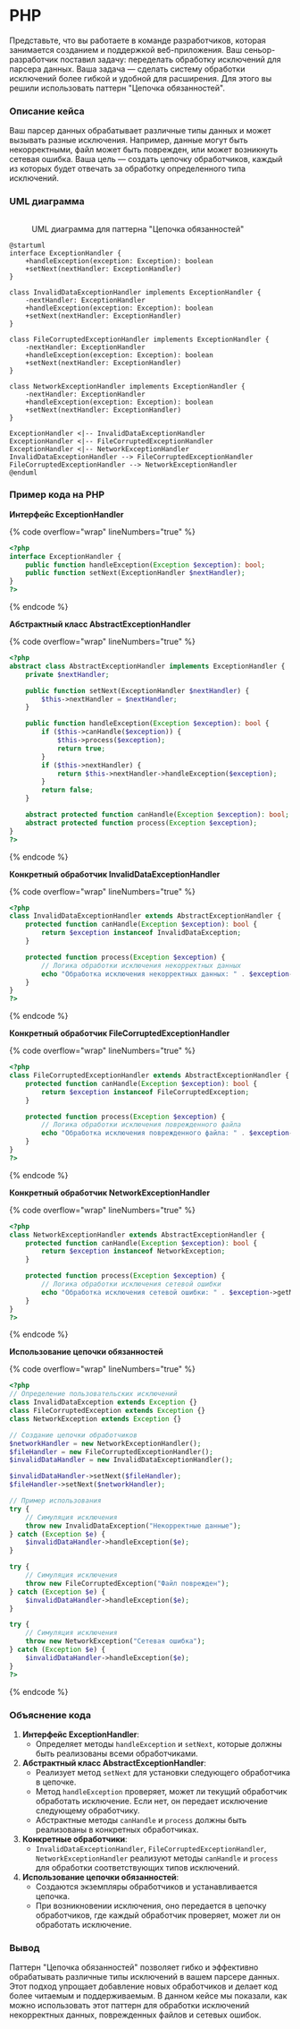 # PHP

Представьте, что вы работаете в команде разработчиков, которая занимается созданием и поддержкой веб-приложения. Ваш сеньор-разработчик поставил задачу: переделать обработку исключений для парсера данных. Ваша задача — сделать систему обработки исключений более гибкой и удобной для расширения. Для этого вы решили использовать паттерн "Цепочка обязанностей".

### Описание кейса

Ваш парсер данных обрабатывает различные типы данных и может вызывать разные исключения. Например, данные могут быть некорректными, файл может быть поврежден, или может возникнуть сетевая ошибка. Ваша цель — создать цепочку обработчиков, каждый из которых будет отвечать за обработку определенного типа исключений.

### UML диаграмма

<figure><img src="../../../../../.gitbook/assets/image (81).png" alt=""><figcaption><p>UML диаграмма для паттерна "Цепочка обязанностей"</p></figcaption></figure>

```plantuml
@startuml
interface ExceptionHandler {
    +handleException(exception: Exception): boolean
    +setNext(nextHandler: ExceptionHandler)
}

class InvalidDataExceptionHandler implements ExceptionHandler {
    -nextHandler: ExceptionHandler
    +handleException(exception: Exception): boolean
    +setNext(nextHandler: ExceptionHandler)
}

class FileCorruptedExceptionHandler implements ExceptionHandler {
    -nextHandler: ExceptionHandler
    +handleException(exception: Exception): boolean
    +setNext(nextHandler: ExceptionHandler)
}

class NetworkExceptionHandler implements ExceptionHandler {
    -nextHandler: ExceptionHandler
    +handleException(exception: Exception): boolean
    +setNext(nextHandler: ExceptionHandler)
}

ExceptionHandler <|-- InvalidDataExceptionHandler
ExceptionHandler <|-- FileCorruptedExceptionHandler
ExceptionHandler <|-- NetworkExceptionHandler
InvalidDataExceptionHandler --> FileCorruptedExceptionHandler
FileCorruptedExceptionHandler --> NetworkExceptionHandler
@enduml
```

### Пример кода на PHP

**Интерфейс ExceptionHandler**

{% code overflow="wrap" lineNumbers="true" %}
```php
<?php
interface ExceptionHandler {
    public function handleException(Exception $exception): bool;
    public function setNext(ExceptionHandler $nextHandler);
}
?>
```
{% endcode %}

**Абстрактный класс AbstractExceptionHandler**

{% code overflow="wrap" lineNumbers="true" %}
```php
<?php
abstract class AbstractExceptionHandler implements ExceptionHandler {
    private $nextHandler;

    public function setNext(ExceptionHandler $nextHandler) {
        $this->nextHandler = $nextHandler;
    }

    public function handleException(Exception $exception): bool {
        if ($this->canHandle($exception)) {
            $this->process($exception);
            return true;
        }
        if ($this->nextHandler) {
            return $this->nextHandler->handleException($exception);
        }
        return false;
    }

    abstract protected function canHandle(Exception $exception): bool;
    abstract protected function process(Exception $exception);
}
?>
```
{% endcode %}

**Конкретный обработчик InvalidDataExceptionHandler**

{% code overflow="wrap" lineNumbers="true" %}
```php
<?php
class InvalidDataExceptionHandler extends AbstractExceptionHandler {
    protected function canHandle(Exception $exception): bool {
        return $exception instanceof InvalidDataException;
    }

    protected function process(Exception $exception) {
        // Логика обработки исключения некорректных данных
        echo "Обработка исключения некорректных данных: " . $exception->getMessage() . "\n";
    }
}
?>
```
{% endcode %}

**Конкретный обработчик FileCorruptedExceptionHandler**

{% code overflow="wrap" lineNumbers="true" %}
```php
<?php
class FileCorruptedExceptionHandler extends AbstractExceptionHandler {
    protected function canHandle(Exception $exception): bool {
        return $exception instanceof FileCorruptedException;
    }

    protected function process(Exception $exception) {
        // Логика обработки исключения поврежденного файла
        echo "Обработка исключения поврежденного файла: " . $exception->getMessage() . "\n";
    }
}
?>
```
{% endcode %}

**Конкретный обработчик NetworkExceptionHandler**

{% code overflow="wrap" lineNumbers="true" %}
```php
<?php
class NetworkExceptionHandler extends AbstractExceptionHandler {
    protected function canHandle(Exception $exception): bool {
        return $exception instanceof NetworkException;
    }

    protected function process(Exception $exception) {
        // Логика обработки исключения сетевой ошибки
        echo "Обработка исключения сетевой ошибки: " . $exception->getMessage() . "\n";
    }
}
?>
```
{% endcode %}

**Использование цепочки обязанностей**

{% code overflow="wrap" lineNumbers="true" %}
```php
<?php
// Определение пользовательских исключений
class InvalidDataException extends Exception {}
class FileCorruptedException extends Exception {}
class NetworkException extends Exception {}

// Создание цепочки обработчиков
$networkHandler = new NetworkExceptionHandler();
$fileHandler = new FileCorruptedExceptionHandler();
$invalidDataHandler = new InvalidDataExceptionHandler();

$invalidDataHandler->setNext($fileHandler);
$fileHandler->setNext($networkHandler);

// Пример использования
try {
    // Симуляция исключения
    throw new InvalidDataException("Некорректные данные");
} catch (Exception $e) {
    $invalidDataHandler->handleException($e);
}

try {
    // Симуляция исключения
    throw new FileCorruptedException("Файл поврежден");
} catch (Exception $e) {
    $invalidDataHandler->handleException($e);
}

try {
    // Симуляция исключения
    throw new NetworkException("Сетевая ошибка");
} catch (Exception $e) {
    $invalidDataHandler->handleException($e);
}
?>
```
{% endcode %}

### Объяснение кода

1. **Интерфейс ExceptionHandler**:
   * Определяет методы `handleException` и `setNext`, которые должны быть реализованы всеми обработчиками.
2. **Абстрактный класс AbstractExceptionHandler**:
   * Реализует метод `setNext` для установки следующего обработчика в цепочке.
   * Метод `handleException` проверяет, может ли текущий обработчик обработать исключение. Если нет, он передает исключение следующему обработчику.
   * Абстрактные методы `canHandle` и `process` должны быть реализованы в конкретных обработчиках.
3. **Конкретные обработчики**:
   * `InvalidDataExceptionHandler`, `FileCorruptedExceptionHandler`, `NetworkExceptionHandler` реализуют методы `canHandle` и `process` для обработки соответствующих типов исключений.
4. **Использование цепочки обязанностей**:
   * Создаются экземпляры обработчиков и устанавливается цепочка.
   * При возникновении исключения, оно передается в цепочку обработчиков, где каждый обработчик проверяет, может ли он обработать исключение.

### Вывод

Паттерн "Цепочка обязанностей" позволяет гибко и эффективно обрабатывать различные типы исключений в вашем парсере данных. Этот подход упрощает добавление новых обработчиков и делает код более читаемым и поддерживаемым. В данном кейсе мы показали, как можно использовать этот паттерн для обработки исключений некорректных данных, поврежденных файлов и сетевых ошибок.
